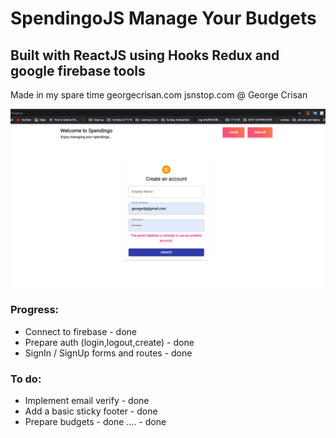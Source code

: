  # SpendingoJS Manage Your Budgets

## Built with ReactJS using Hooks Redux and google firebase tools

Made in my spare time  georgecrisan.com  jsnstop.com @ George Crisan

![Test Image 1](demo/demo1.png)


### Progress:
- Connect to firebase  - done
- Prepare auth (login,logout,create) - done
- SignIn / SignUp forms and routes - done

### To do:
- Implement email verify - done
- Add a basic sticky footer - done 
- Prepare budgets - done
.... - done
